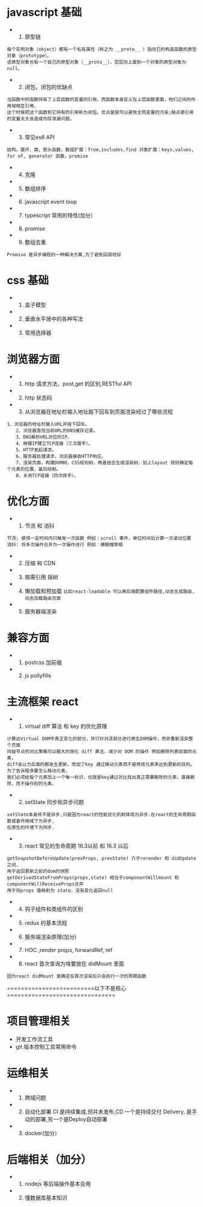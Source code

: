 # javascript 基础
- 1. 原型链
```
每个实例对象（object）都有一个私有属性（称之为 __proto__ ）指向它的构造函数的原型对象（prototype）。
该原型对象也有一个自己的原型对象（__proto__），层层向上直到一个对象的原型对象为 null。
```
- 2. 闭包，闭包的优缺点
```
当函数中的函数持有了上层函数的变量的引用，而函数本身定义在上层函数里面，他们之间的作用域相互引用，
这个时候把这个函数和它持有的引用称为闭包。优点是是可以避免全局变量的污染;缺点是引用的变量太大会造成内存泄漏问题。
```
- 3. 常见es6 API
```
结构，展开，类，箭头函数，数组扩展：from,includes,find 对象扩展：keys,values, for of, generator 函数，promise
```
- 4. 克隆
- 5. 数组排序
- 6. javascript event loop
- 7. typescript 常用的特性(加分）
- 8. promise
- 9. 数组去重
```
Promise 是异步编程的一种解决方案,为了避免回调地狱
```

# css 基础
- 1. 盒子模型
- 2. 垂直水平居中的各种写法
- 3. 常用选择器


# 浏览器方面
- 1. http 请求方法，post,get 的区别,RESTful API
- 2. http 状态码
- 3. 从浏览器在地址栏输入地址敲下回车到页面渲染经过了哪些流程
```
1、浏览器的地址栏输入URL并按下回车。
　　2、浏览器查找当前URL的DNS缓存记录。
　　3、DNS解析URL对应的IP。
　　4、根据IP建立TCP连接（三次握手）。
　　5、HTTP发起请求。
　　6、服务器处理请求，浏览器接收HTTP响应。
　　7、渲染页面，构建DOM树，CSS规则树，两者结合生成渲染树，加上layout 规则确定每个元素的位置，最后绘制。
　　8、关闭TCP连接（四次挥手）。
```

# 优化方面
- 1. 节流 和 消抖
```
节流: 使得一定时间内只触发一次函数 例如：scroll 事件，单位时间后计算一次滚动位置
消抖: 将多次操作合并为一次操作进行 例如：模糊搜索框
```
- 2. 压缩 和 CDN
- 3. 按需引用 摇树
- 4. 懒加载和预加载 ```比如react-loadable 可以再后端配置组件路径,动态生成路由,动态加载路由页面```
- 5. 服务器端渲染
# 兼容方面
- 1. postcss 加前缀
- 2. js pollyfills


# 主流框架 react
- 1. virtual diff 算法 和 key 的优化原理
```
计算出Virtual DOM中真正变化的部分，并只针对该部分进行原生DOM操作，而非重新渲染整个页面
同级节点的对比策略可以极大的简化 diff 算法，减少对 DOM 的操作 例如删除列表前面的元素，
diff会认为后面的都发生更新，而加了key 通过移动元素而不是修改元素来达到更新的目的。为了告诉程序要怎么移动元素，
我们必须给每个元素加上一个唯一标识，也就是key通过对比找出真正需要删除的元素，直接删除，而不操作别的元素。
```

- 2. setState 同步和异步问题
```
setState本身并不是异步,只是因为react的性能优化机制体现为异步.在react的生命周期函数或者作用域下为异步,
在原生的环境下为同步.
```

- 3. react 常见的生命周期 16.3以前 和 16.3 以后
```
getSnapshotBeforeUpdate(prevProps, prevState) 介于rerender 和 didUpdate 之间，
用于返回更新之前的dom的快照
getDerivedStateFromProps(props,state) 相当于componentWillmount 和 componentWillReceiveProps合并
用于将props 值映射为 state，没有变化返回null
```

- 4. 钩子组件和类组件的区别
- 5. redux 的基本流程
- 6. 服务端渲染原理(加分)
- 7. HOC ,render props, forwardRef, ref
- 8. react 首次查询为啥要放在 didMount 里面
```
因为react didMount 是确定在首次渲染后只会执行一次的周期函数
```

=========================以下不是核心===============================
# 项目管理相关
- 开发工作流工具
- git 版本控制工具常用命令

# 运维相关
- 1. 跨域问题
- 2. 自动化部署 CI 是持续集成,但并未发布,CD 一个是持续交付 Delivery, 是手动的部署,另一个是Deploy自动部署
- 3. docker(加分）

# 后端相关（加分）
- 1. nodejs 等后端操作基本会用
- 2. 懂数据库基本知识
